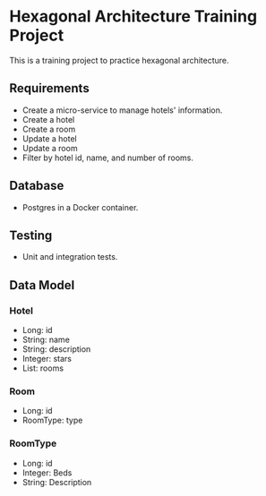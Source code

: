 # Hexagonal Architecture Training Project
This is a training project to practice hexagonal architecture.
## Requirements
 - Create a micro-service to manage hotels' information.
 - Create a hotel
 - Create a room
 - Update a hotel
 - Update a room
 - Filter by  hotel id, name, and number of rooms.
## Database
 - Postgres in a Docker container.
## Testing
 - Unit and integration tests.
## Data Model
### Hotel
 - Long: id
 - String: name
 - String: description
 - Integer: stars
 - List<Room>: rooms
### Room
 - Long: id
 - RoomType: type
### RoomType
 - Long: id
 - Integer: Beds
 - String: Description

